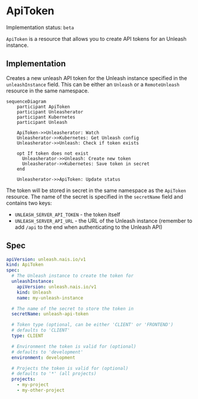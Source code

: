 # ApiToken

Implementation status: `beta`

`ApiToken` is a resource that allows you to create API tokens for an Unleash instance.

## Implementation

Creates a new unleash API token for the Unleash instance specified in the `unleashInstance` field. This can be either an `Unleash` or a `RemoteUnleash` resource in the same namespace.

```mermaid
sequenceDiagram
    participant ApiToken
    participant Unleasherator
    participant Kubernetes
    participant Unleash

    ApiToken->>Unleasherator: Watch
    Unleasherator->>Kubernetes: Get Unleash config
    Unleasherator->>Unleash: Check if token exists

    opt If token does not exist
      Unleasherator->>Unleash: Create new token
      Unleasherator->>Kubernetes: Save token in secret
    end

    Unleasherator->>ApiToken: Update status
```

The token will be stored in secret in the same namespace as the `ApiToken` resource. The name of the secret is specified in the `secretName` field and contains two keys:

- `UNLEASH_SERVER_API_TOKEN` - the token itself
- `UNLEASH_SERVER_API_URL` - the URL of the Unleash instance (remember to add `/api` to the end when authenticating to the Unleash API)

## Spec

```yaml
apiVersion: unleash.nais.io/v1
kind: ApiToken
spec:
  # The Unleash instance to create the token for
  unleashInstance:
    apiVersion: unleash.nais.io/v1
    kind: Unleash
    name: my-unleash-instance

  # The name of the secret to store the token in
  secretName: unleash-api-token

  # Token type (optional, can be either 'CLIENT' or 'FRONTEND')
  # defaults to 'CLIENT'
  type: CLIENT

  # Environment the token is valid for (optional)
  # defaults to 'development'
  environment: development

  # Projects the token is valid for (optional)
  # defaults to '*' (all projects)
  projects:
    - my-project
    - my-other-project
```
